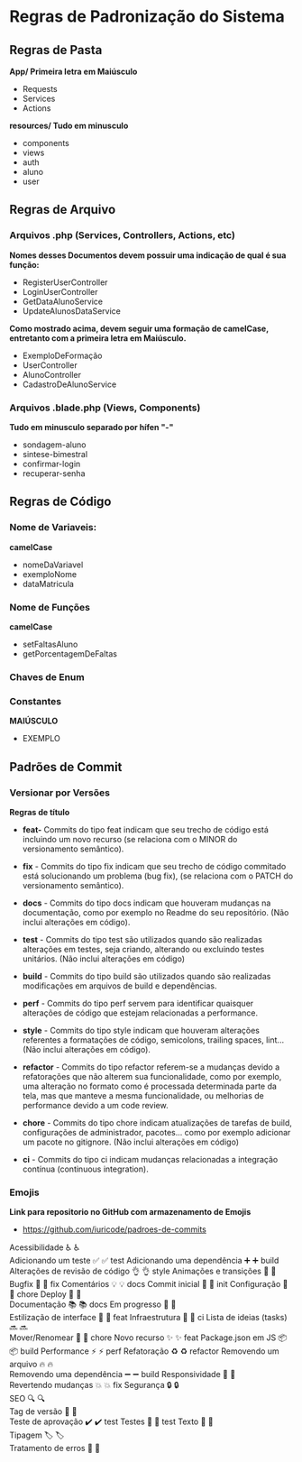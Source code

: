 
# Regras de Padronização do Sistema

## Regras de Pasta

**App/ Primeira letra em Maiúsculo**

* Requests
* Services
* Actions  

**resources/ Tudo em minusculo**

* components
* views
* auth
* aluno
* user

## Regras de Arquivo

### Arquivos .php (Services, Controllers, Actions, etc)

**Nomes desses Documentos devem possuir uma indicação de qual é sua função:**

* RegisterUserController
* LoginUserController
* GetDataAlunoService
* UpdateAlunosDataService

**Como mostrado acima, devem seguir uma formação de camelCase, entretanto com a primeira letra em Maiúsculo.**

* ExemploDeFormação
* UserController
* AlunoController
* CadastroDeAlunoService

### Arquivos .blade.php (Views, Components) 

**Tudo em minusculo separado por hífen "-"**

* sondagem-aluno
* sintese-bimestral
* confirmar-login
* recuperar-senha

## Regras de Código

### Nome de Variaveis:

**camelCase**

* nomeDaVariavel
* exemploNome
* dataMatricula

### Nome de Funções

**camelCase**

* setFaltasAluno 
* getPorcentagemDeFaltas


### Chaves de Enum

### Constantes

**MAIÚSCULO**

* EXEMPLO

## Padrões de Commit

### Versionar por Versões

**Regras de título**

* **feat-** Commits do tipo feat indicam que seu trecho de código está incluindo um novo recurso (se relaciona com o MINOR do versionamento semântico).

* **fix** - Commits do tipo fix indicam que seu trecho de código commitado está solucionando um problema (bug fix), (se relaciona com o PATCH do versionamento semântico).

* **docs** - Commits do tipo docs indicam que houveram mudanças na documentação, como por exemplo no Readme do seu repositório. (Não inclui alterações em código).

* **test** - Commits do tipo test são utilizados quando são realizadas alterações em testes, seja criando, alterando ou excluindo testes unitários. (Não inclui alterações em código)

* **build** - Commits do tipo build são utilizados quando são realizadas modificações em arquivos de build e dependências.

* **perf** - Commits do tipo perf servem para identificar quaisquer alterações de código que estejam relacionadas a performance.

* **style** - Commits do tipo style indicam que houveram alterações referentes a formatações de código, semicolons, trailing spaces, lint... (Não inclui alterações em código).

* **refactor** - Commits do tipo refactor referem-se a mudanças devido a refatorações que não alterem sua funcionalidade, como por exemplo, uma alteração no formato como é processada determinada parte da tela, mas que manteve a mesma funcionalidade, ou melhorias de performance devido a um code review.

* **chore** - Commits do tipo chore indicam atualizações de tarefas de build, configurações de administrador, pacotes... como por exemplo adicionar um pacote no gitignore. (Não inclui alterações em código)

* **ci** - Commits do tipo ci indicam mudanças relacionadas a integração contínua (continuous integration).

### Emojis

**Link para repositorio no GitHub com armazenamento de Emojis**

* <https://github.com/iuricode/padroes-de-commits>

Acessibilidade					♿ :wheelchair:	
Adicionando um teste			✅ :white_check_mark:	test
Adicionando uma dependência		➕ :heavy_plus_sign:	build
Alterações de revisão de código	👌 :ok_hand:	style
Animações e transições			💫 :dizzy:	
Bugfix							🐛 :bug:	fix
Comentários						💡 :bulb:	docs
Commit inicial					🎉 :tada:	init
Configuração					🔧 :wrench:	chore
Deploy							🚀 :rocket:	
Documentação					📚 :books:	docs
Em progresso					🚧 :construction:	
Estilização de interface		💄 :lipstick:	feat
Infraestrutura					🧱 :bricks:	ci
Lista de ideias (tasks)			🔜 :soon:	
Mover/Renomear					🚚 :truck:	chore
Novo recurso					✨ :sparkles:	feat
Package.json em JS				📦 :package:	build
Performance						⚡ :zap:	perf
Refatoração						♻️ :recycle:	refactor
Removendo um arquivo			🔥 :fire:	
Removendo uma dependência		➖ :heavy_minus_sign:	build
Responsividade					📱 :iphone:	
Revertendo mudanças				💥 :boom:	fix
Segurança						🔒️ :lock:	
SEO								🔍️ :mag:	
Tag de versão					🔖 :bookmark:	
Teste de aprovação				✔️ :heavy_check_mark:	test
Testes							🧪 :test_tube:	test
Texto							📝 :pencil:	
Tipagem							🏷️ :label:	
Tratamento de erros				🥅 :goal_net: